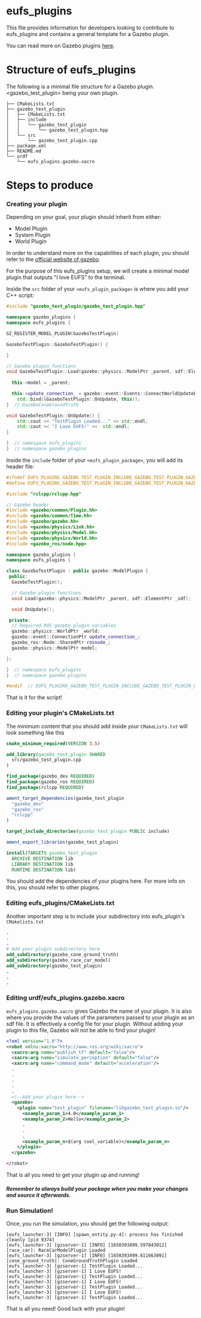 # eufs_plugins
This file provides information for developers looking to contribute to eufs_plugins and contains a general template for a Gazebo plugin.

You can read more on Gazebo plugins [here](https://gazebosim.org/tutorials?cat=write_plugin).

# Structure of eufs_plugins
The following is a minimal file structure for a Gazebo plugin. <gazebo_test_plugin> being your own plugin.
```
├── CMakeLists.txt
├── gazebo_test_plugin
│   ├── CMakeLists.txt
│   ├── include
│   │   └── gazebo_test_plugin
│   │       └── gazebo_test_plugin.hpp
│   └── src
│       └── gazebo_test_plugin.cpp
├── package.xml
├── README.md
└── urdf
    └── eufs_plugins.gazebo.xacro
```

# Steps to produce


### Creating your plugin

Depending on your goal, your plugin should inherit from either:

- Model Plugin
- System Plugin
- World Plugin

In order to understand more on the capabilities of each plugin, you should refer to the [official website of gazebo](https://gazebosim.org/tutorials?cat=write_plugin).

For the purpose of this eufs_plugins setup, we will create a minimal model plugin that outputs "I love EUFS" to the terminal.

Inside the `src` folder of your `<eufs_plugin_package>` is where you add your C++ script:

```c++
#include "gazebo_test_plugin/gazebo_test_plugin.hpp"

namespace gazebo_plugins {
namespace eufs_plugins {

GZ_REGISTER_MODEL_PLUGIN(GazeboTestPlugin)

GazeboTestPlugin::GazeboTestPlugin() {

}

// Gazebo plugin functions
void GazeboTestPlugin::Load(gazebo::physics::ModelPtr _parent, sdf::ElementPtr _sdf) {
  
  this->model = _parent;

  this->update_connection_ = gazebo::event::Events::ConnectWorldUpdateBegin(
    std::bind(&GazeboTestPlugin::OnUpdate, this));
}  // GazeboConeGroundTruth

void GazeboTestPlugin::OnUpdate() {
    std::cout << "TestPlugin Loaded..." << std::endl;
    std::cout << "I Love EUFS!" <<  std::endl;
}

}  // namespace eufs_plugins
}  // namespace gazebo_plugins
```

Inside the `include` folder of your `<eufs_plugin_package>`, you will add its header file:

```c++
#ifndef EUFS_PLUGINS_GAZEBO_TEST_PLUGIN_INCLUDE_GAZEBO_TEST_PLUGIN_GAZEBO_TEST_PLUGIN_HPP_
#define EUFS_PLUGINS_GAZEBO_TEST_PLUGIN_INCLUDE_GAZEBO_TEST_PLUGIN_GAZEBO_TEST_PLUGIN_HPP_

#include "rclcpp/rclcpp.hpp"

// Gazebo header
#include <gazebo/common/Plugin.hh>
#include <gazebo/common/Time.hh>
#include <gazebo/gazebo.hh>
#include <gazebo/physics/Link.hh>
#include <gazebo/physics/Model.hh>
#include <gazebo/physics/World.hh>
#include <gazebo_ros/node.hpp>

namespace gazebo_plugins {
namespace eufs_plugins {

class GazeboTestPlugin : public gazebo::ModelPlugin {
 public:
  GazeboTestPlugin();

  // Gazebo plugin functions
  void Load(gazebo::physics::ModelPtr _parent, sdf::ElementPtr _sdf);

  void OnUpdate();

 private:
  // Required ROS gazebo plugin variables
  gazebo::physics::WorldPtr _world;
  gazebo::event::ConnectionPtr update_connection_;
  gazebo_ros::Node::SharedPtr rosnode_;
  gazebo::physics::ModelPtr model;

};

}  // namespace eufs_plugins
}  // namespace gazebo_plugins

#endif  // EUFS_PLUGINS_GAZEBO_TEST_PLUGIN_INCLUDE_GAZEBO_TEST_PLUGIN_GAZEBO_TEST_PLUGIN_HPP_
```

That is it for the script! 

### Editing your plugin's CMakeLists.txt

The minimum content that you should add inside your `CMakeLists.txt` will look something like this

```cmake
cmake_minimum_required(VERSION 3.5)

add_library(gazebo_test_plugin SHARED
  src/gazebo_test_plugin.cpp
)

find_package(gazebo_dev REQUIRED)
find_package(gazebo_ros REQUIRED)
find_package(rclcpp REQUIRED)

ament_target_dependencies(gazebo_test_plugin
  "gazebo_dev"
  "gazebo_ros"
  "rclcpp"
)

target_include_directories(gazebo_test_plugin PUBLIC include)

ament_export_libraries(gazebo_test_plugin)

install(TARGETS gazebo_test_plugin
  ARCHIVE DESTINATION lib
  LIBRARY DESTINATION lib
  RUNTIME DESTINATION lib)
```
You should add the dependencies of your plugins here. For more info on this, you should refer to other plugins. 

### Editing eufs_plugins/CMakeLists.txt

Another important step is to include your subdirectory into eufs_plugin's `CMakelists.txt` 

```cmake
.
.
.
# Add your plugin subdirectory here
add_subdirectory(gazebo_cone_ground_truth)
add_subdirectory(gazebo_race_car_model)
add_subdirectory(gazebo_test_plugin)
.
.
.
```

### Editing urdf/eufs_plugins.gazebo.xacro

`eufs_plugins.gazebo.xacro` gives Gazebo the name of your plugin. It is also where you provide the values of the parameters passed to your plugin as an sdf file. It is effectively a config file for your plugin. Without adding your plugin to this file, Gazebo will not be able to find your plugin!

```xml
<?xml version="1.0"?>
<robot xmlns:xacro="http://www.ros.org/wiki/xacro">
  <xacro:arg name="publish_tf" default="false"/>
  <xacro:arg name="simulate_perception" default="false"/>
  <xacro:arg name="command_mode" default="acceleration"/>
  .
  .
  .
  .
  .
  <!--Add your plugin here-->
  <gazebo>
    <plugin name="test_plugin" filename="libgazebo_test_plugin.so"/>
      <example_param_1>4.0</example_param_1>
      <example_param_2>Hello</example_param_2>
      .
      .
      .
      <example_param_n>$(arg cool_variable)</example_param_n>
    </plugin>
  </gazebo>

</robot>
```

That is all you need to get your plugin up and running!

##### Remember to always build your package when you make your changes and source it afterwards.

### Run Simulation!

Once, you run the simulation, you should get the following output:

```shell
[eufs_launcher-3] [INFO] [spawn_entity.py-4]: process has finished cleanly [pid 9374]
[eufs_launcher-3] [gzserver-1] [INFO] [1650393499.597843012] [race_car]: RaceCarModelPlugin Loaded
[eufs_launcher-3] [gzserver-1] [INFO] [1650393499.611663091] [cone_ground_truth]: ConeGroundTruthPlugin Loaded
[eufs_launcher-3] [gzserver-1] TestPlugin Loaded...
[eufs_launcher-3] [gzserver-1] I Love EUFS!
[eufs_launcher-3] [gzserver-1] TestPlugin Loaded...
[eufs_launcher-3] [gzserver-1] I Love EUFS!
[eufs_launcher-3] [gzserver-1] TestPlugin Loaded...
[eufs_launcher-3] [gzserver-1] I Love EUFS!
[eufs_launcher-3] [gzserver-1] TestPlugin Loaded...
```

That is all you need! Good luck with your plugin!